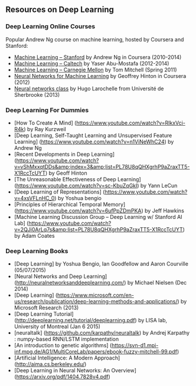 ## Resources on Deep Learning

### Deep Learning Online Courses

Popular Andrew Ng course on machine learning, hosted by Coursera and Stanford:

* [Machine Learning – Stanford](https://class.coursera.org/ml-005) by Andrew Ng in Coursera (2010-2014)
* [Machine Learning – Caltech](http://work.caltech.edu/lectures.html) by Yaser Abu-Mostafa (2012-2014)
* [Machine Learning – Carnegie Mellon](http://www.cs.cmu.edu/~tom/10701_sp11/lectures.shtml) by Tom Mitchell (Spring 2011)
* [Neural Networks for Machine Learning](https://class.coursera.org/neuralnets-2012-001) by Geoffrey Hinton in Coursera (2012)
* [Neural networks class](https://www.youtube.com/playlist?list=PL6Xpj9I5qXYEcOhn7TqghAJ6NAPrNmUBH) by Hugo Larochelle from Université de Sherbrooke (2013)


### Deep Learning For Dummies
* [How To Create A Mind] (https://www.youtube.com/watch?v=RIkxVci-R4k) by Ray Kurzweil
* [Deep Learning, Self-Taught Learning and Unsupervised Feature Learning] (https://www.youtube.com/watch?v=n1ViNeWhC24) by Andrew Ng
* [Recent Developments in Deep Learning] (https://www.youtube.com/watch?v=vShMxxqtDDs&amp;index=3&amp;list=PL78U8qQHXgrhP9aZraxTT5-X1RccTcUYT) by Geoff Hinton
* [The Unreasonable Effectiveness of Deep Learning] (https://www.youtube.com/watch?v=sc-KbuZqGkI) by Yann LeCun
* [Deep Learning of Representations] (https://www.youtube.com/watch?v=4xsVFLnHC_0)  by Yoshua bengio
* [Principles of Hierarchical Temporal Memory] (https://www.youtube.com/watch?v=6ufPpZDmPKA) by Jeff Hawkins
* [Machine Learning Discussion Group – Deep Learning w/ Stanford AI Lab]  (https://www.youtube.com/watch?v=2QJi0ArLq7s&amp;list=PL78U8qQHXgrhP9aZraxTT5-X1RccTcUYT) by Adam Coates


### Deep Learning Books
* [Deep Learning] by Yoshua Bengio, Ian Goodfellow and Aaron Courville (05/07/2015)
* [Neural Networks and Deep Learning] (http://neuralnetworksanddeeplearning.com/) by Michael Nielsen (Dec 2014)
* [Deep Learning] (https://www.microsoft.com/en-us/research/publication/deep-learning-methods-and-applications/) by Microsoft Research (2013)
* [Deep Learning Tutorial] (http://deeplearning.net/tutorial/deeplearning.pdf) by LISA lab, University of Montreal (Jan 6 2015)
* [neuraltalk] (https://github.com/karpathy/neuraltalk) by Andrej Karpathy : numpy-based RNN/LSTM implementation
* [An introduction to genetic algorithms] (https://svn-d1.mpi-inf.mpg.de/AG1/MultiCoreLab/papers/ebook-fuzzy-mitchell-99.pdf)
* [Artificial Intelligence: A Modern Approach] (http://aima.cs.berkeley.edu/)
* [Deep Learning in Neural Networks: An Overview] (https://arxiv.org/pdf/1404.7828v4.pdf)
